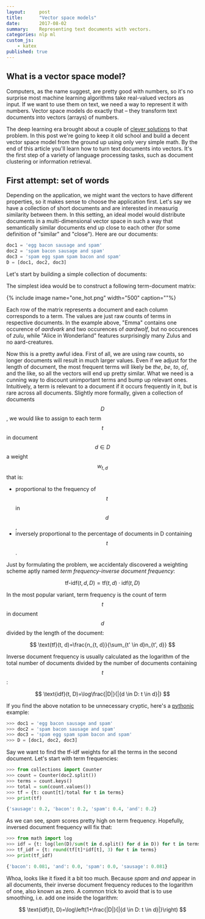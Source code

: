 ```yaml
---
layout:     post
title:      "Vector space models"
date:       2017-08-02
summary:    Representing text documents with vectors.
categories: nlp ml
custom_js:
    - katex
published: true
---
```


## What is a vector space model?
Computers, as the name suggest, are pretty good with numbers, so it's no surprise most machine learning algorithms take real-valued vectors as input. If we want to use them on text, we need a way to represent it with numbers. Vector space models do exactly that – they transform text documents into vectors (arrays) of numbers.

The deep learning era brought about a couple of [clever solutions](https://github.com/MaxwellRebo/awesome-2vec) to that problem. In this post we're going to keep it old school and build a decent vector space model from the ground up using only very simple math. By the end of this article you'll learn how to turn text documents into vectors. It's the first step of a variety of language processing tasks, such as document clustering or information retrieval.

## First attempt: set of words
Depending on the application, we might want the vectors to have different properties, so it makes sense to choose the application first. Let's say we have a collection of short documents and are interested in measurig similarity between them. In this setting, an ideal model would distribute documents in a multi-dimensional vector space in such a way that semantically similar documents end up close to each other (for some definition of "similar" and "close"). Here are our documents:

```python
doc1 = 'egg bacon sausage and spam'
doc2 = 'spam bacon sausage and spam'
doc3 = 'spam egg spam spam bacon and spam'
D = [doc1, doc2, doc3]
```


Let's start by building a simple collection of documents: 

The simplest idea would be to construct a following term-document matrix:

{% include image name="one_hot.png" width="500" caption=""%}

Each row of the matrix represents a document and each column corresponds to a term. The values are just raw counts of terms in respective documents. In the example above, "Emma" contains one occurence of *aardvark* and two occurences of *aardwolf*, but no occurences of *zulu*, while "Alice in Wonderland" features surprisingly many Zulus and no aard-creatures. 

Now this is a pretty awful idea. First of all, we are using raw counts, so longer documents will result in much larger values. Even if we adjust for the length of document, the most frequent terms will likely be *the*, *be*, *to*, *of*, and the like, so all the vectors will end up pretty similar. What we need is a cunning way to discount unimportant terms and bump up relevant ones. Intuitively, a term is relevant to a document if it occurs frequently in it, but is rare across all documents. Slightly more formally, given a collection of documents $$D$$, we would like to assign to each term $$t$$ in document $$d \in D$$ a weight $$w_{t, d}$$ that is:

* proportional to the frequency of $$t$$ in $$d$$,
* inversely proportional to the percentage of documents in D containing $$t$$.

Just by formulating the problem, we accidentaly discovered a weighting scheme aptly named *term frequency-inverse document frequency*: 

$$ \text{tf-idf}(t, d, D) = \text{tf}(t, d) \cdot \text{idf}(t, D) $$

In the most popular variant, term frequency is the count of term $$t$$ in document $$d$$ divided by the length of the document:

$$ \text{tf}(t, d)=\frac{n_{t, d}}{\sum_{t' \in d}n_{t', d}} $$

Inverse document frequency is usually calculated as the logarithm of the total number of documents divided by the number of documents containing $$t$$:

$$ \text{idf}(t, D)=\log\frac{|D|}{|{d \in D: t \in d}|} $$

If you find the above notation to be unnecessary cryptic, here's a [pythonic](https://www.youtube.com/watch?v=M_eYSuPKP3Y) example:

```python
>>> doc1 = 'egg bacon sausage and spam'
>>> doc2 = 'spam bacon sausage and spam'
>>> doc3 = 'spam egg spam spam bacon and spam'
>>> D = [doc1, doc2, doc3]
```
Say we want to find the tf-idf weights for all the terms in the second document. Let's start with term frequencies:
```python
>>> from collections import Counter 
>>> count = Counter(doc2.split())
>>> terms = count.keys() 
>>> total = sum(count.values())
>>> tf = {t: count[t]/total for t in terms}
>>> print(tf)

{'sausage': 0.2, 'bacon': 0.2, 'spam': 0.4, 'and': 0.2}
```
As we can see, *spam* scores pretty high on term frequency. Hopefully, inversed document frequency will fix that:
```python
>>> from math import log 
>>> idf = {t: log(len(D)/sum(t in d.split() for d in D)) for t in terms}
>>> tf_idf = {t: round(tf[t]*idf[t], 3) for t in terms}
>>> print(tf_idf)

{'bacon': 0.081, 'and': 0.0, 'spam': 0.0, 'sausage': 0.081}
```
Whoa, looks like it fixed it a bit too much. Because *spam* and *and* appear in all documents, their inverse document frequency reduces to the logarithm of one, also known as zero. A common trick to avoid that is to use smoothing, i.e. add one inside the logarithm:

$$ \text{idf}(t, D)=\log\left(1+\frac{|D|}{|{d \in D: t \in d}|}\right) $$

